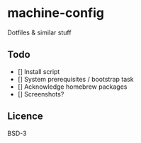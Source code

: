 # machine-config

Dotfiles & similar stuff

## Todo

- [] Install script
- [] System prerequisites / bootstrap task
- [] Acknowledge homebrew packages
- [] Screenshots?

## Licence
BSD-3
